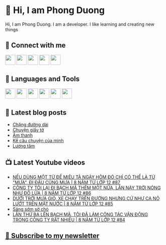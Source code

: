# 👋 Hi, I am Phong Duong

Hi, I am Phong Duong. I am a developer. I like learning and creating new things

## 🔗 Connect with me
[<img height="32" width="32" src="https://cdn.jsdelivr.net/npm/simple-icons@v3/icons/youtube.svg" />](https://www.youtube.com/channel/UCXykqt3V2-9bYXKWZRcH0rA)
[<img height="32" width="32" src="https://cdn.jsdelivr.net/npm/simple-icons@v3/icons/instagram.svg" />](https://www.instagram.com/phongduonglh)
[<img height="32" width="32" src="https://cdn.jsdelivr.net/npm/simple-icons@v3/icons/twitter.svg" />](https://twitter.com/phongduonglh)
[<img height="32" width="32" src="https://cdn.jsdelivr.net/npm/simple-icons@v3/icons/facebook.svg" />](https://www.facebook.com/phongduonglh)
[<img height="32" width="32" src="https://cdn.jsdelivr.net/npm/simple-icons@v3/icons/linkedin.svg" />](https://www.linkedin.com/in/phongduonglh)

## 🧰 Languages and Tools

[<img height="32" width="32" src="https://cdn.jsdelivr.net/npm/simple-icons@v3/icons/javascript.svg" />](javascript)
[<img height="32" width="32" src="https://cdn.jsdelivr.net/npm/simple-icons@v3/icons/html5.svg" />](html5)
[<img height="32" width="32" src="https://cdn.jsdelivr.net/npm/simple-icons@v3/icons/css3.svg" />](css3)
[<img height="32" width="32" src="https://cdn.jsdelivr.net/npm/simple-icons@v3/icons/node-dot-js.svg" />](nodejs)
[<img height="32" width="32" src="https://cdn.jsdelivr.net/npm/simple-icons@v3/icons/react.svg" />](react)
[<img height="32" width="32" src="https://cdn.jsdelivr.net/npm/simple-icons@v3/icons/vue-dot-js.svg" />](vue)

## 📝 Latest blog posts

<!-- BLOG-POST-LIST:START -->
- [Chặng đường dài](https://phongduong.dev/blog/2021/07/chang-duong-dai/)
- [Chuyện giấy tờ](https://phongduong.dev/blog/2021/07/chuyen-giay-to/)
- [Âm thanh](https://phongduong.dev/blog/2021/07/am-thanh/)
- [Kể câu chuyện của mình](https://phongduong.dev/blog/2021/07/ke-cau-chuyen-cua-minh/)
- [Lương tâm](https://phongduong.dev/blog/2021/07/luong-tam/)
<!-- BLOG-POST-LIST:END -->

## 📺 Latest Youtube videos

<!-- YOUTUBE-VIDEO-LIST:START -->
- [NẾU DÙNG MỘT TỪ ĐỂ MIÊU TẢ NGÀY HÔM ĐÓ CHỈ CÓ THỂ LÀ TỪ "MƯA", ĐI ĐÂU CŨNG MƯA | 8 NĂM TỪ LỚP 12 #87](https://www.youtube.com/watch?v=RGPSwOkPjCU)
- [CÔNG TY TÔI LẠI ĐI BẠCH MÃ THÊM MỘT NỮA, LẦN NÀY TRỜI NÓNG NHƯ ĐỔ LỬA | 8 NĂM TỪ LỚP 12 #86](https://www.youtube.com/watch?v=VS2khbO3_7Q)
- [DƯỚI TRỜI MƯA GIÓ, XE CHẠY TRÊN ĐƯỜNG NHƯNG CỨ NHƯ CA NÔ LƯỚT TRÊN MẶT NƯỚC | 8 NĂM TỪ LỚP 12 #85](https://www.youtube.com/watch?v=KqJLEX_HheA)
- [Sáng sớm sờ chó](https://www.youtube.com/watch?v=rJCOMGgD8QI)
- [LẦN THỨ BA LÊN BẠCH MÃ, TÔI ĐÃ LÀM CÔNG TÁC VẬN ĐỘNG TRONG CÔNG TY RẤT NHIỀU | 8 NĂM TỪ LỚP 12 #84](https://www.youtube.com/watch?v=zmU7gLjUqZE)
<!-- YOUTUBE-VIDEO-LIST:END -->

## [💌 Subscribe to my newsletter](https://koogio.substack.com/)
